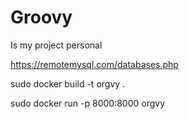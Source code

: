 # Groovy
Is my project personal 

https://remotemysql.com/databases.php

sudo docker build -t orgvy .

sudo docker run -p 8000:8000 orgvy
